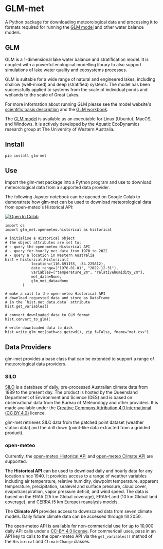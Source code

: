 # GLM-met

A Python package for downloading meteorological data and processing it to formats required for running the <a href="https://github.com/AquaticEcoDynamics/glm-aed/tree/main/binaries" target="_blank">GLM model</a> and other water balance models.

## GLM 

GLM is a 1-dimensional lake water balance and stratification model. It is coupled with a powerful ecological modelling library to also support simulations of lake water quality and ecosystems processes.

GLM is suitable for a wide range of natural and engineered lakes, including shallow (well-mixed) and deep (stratified) systems. The model has been successfully applied to systems from the scale of individual ponds and wetlands to the scale of Great Lakes.

For more information about running GLM please see the model website's <a href="https://aed.see.uwa.edu.au/research/models/glm/overview.html" target="_blank">scientific basis description</a> and the <a href="https://aquaticecodynamics.github.io/glm-workbook/" target="_blank">GLM workbook</a>. 

The <a href="https://github.com/AquaticEcoDynamics/glm-aed/tree/main/binaries" target="_blank">GLM model</a> is available as an executable for Linux (Ubuntu), MacOS, and Windows. It is actively developed by the 
Aquatic EcoDynamics research group at The University of Western Australia.

## Install

```
pip install glm-met
```

## Use

Import the glm-met package into a Python program and use to download meteorological data from a supported data provider.

The following Jupyter notebook can be opened on Google Colab to demonstrate how glm-met can be used to download meteorological data from open-meteo's Historical API:

<a href="https://colab.research.google.com/github/WET-tool/glm-met/blob/main/example-use.ipynb" target="_blank">
  <img src="https://colab.research.google.com/assets/colab-badge.svg" alt="Open In Colab"/>
</a>

```
import os
import glm_met.openmeteo.historical as historical

# initialise a Historical object
# the object attributes are set to:
# - query the open-meteo Historical API 
# - query for hourly met data from 1970 to 2022
# - query a location in Western Australia
hist = historical.Historical(
            location=(116.691155, -34.225812),
            date_range=("1970-01-01", "2022-12-31"),
            variables=["temperature_2m", "relativehumidity_2m"],
            met_data=None,
            glm_met_data=None
        )

# make a call to the open-meteo Historical API
# download requested data and store as DataFrame
# in the `hist.met_data.data` attribute
hist.get_variables()

# convert downloaded data to GLM format
hist.convert_to_glm()

# write downloaded data to disk
hist.write_glm_met(path=os.getcwd(), zip_f=False, fname="met.csv")
```

## Data Providers

glm-met provides a base class that can be extended to support a range of meteorological data providers. 

### SILO

<a href="https://www.longpaddock.qld.gov.au/silo/" target="_blank">SILO</a> is a database of daily, pre-processed Australian climate data from 1889 to the present day. The product is hosted by the Queensland Department of Environment and Science (DES) and is based on observational data from the Bureau of Meteorology and other providers. It is made available under the <a href="https://creativecommons.org/licenses/by/4.0/" target="_blank">Creative Commons Attribution 4.0 International (CC BY 4.0)</a> licence. 

glm-met retrieves SILO data from the patched point dataset (weather station data) and the drill down (point-like data extracted from a gridded product). 

### open-meteo

Currently, the <a href="https://open-meteo.com/en/docs/historical-weather-api" target="_blank">open-meteo Historical API</a> and <a href="https://open-meteo.com/en/docs/climate-api" target="_blank">open-meteo Climate API</a> are supported.

The **Historical API** can be used to download daily and hourly data for any location since 1940. It provides access to a range of weather variables including air temperature, relative humidity, dewpoint temperature, apparent temperature, precipitation, sealevel and surface pressure, cloud cover, evapotranspiration, vapor pressure deficit, and wind speed. The data is based on the ERA5 (25 km Global coverage), ERA5-Land (10 km Global land coverage), and CERRA (5 km Europe) reanalysis models. 

The **Climate API** provides access to downscaled data from seven climate models. Daily future climate data can be accessed through till 2050. 

The open-meteo API is available for non-commericial use for up to 10,000 daily API calls under a <a href="https://open-meteo.com/en/terms" target="_blank">CC-BY 4.0 license</a>. For commericail uses, pass in an API key to calls to the open-meteo API via the `get_variables()` method of the `Historical` and `ClimateChange` classes.  
